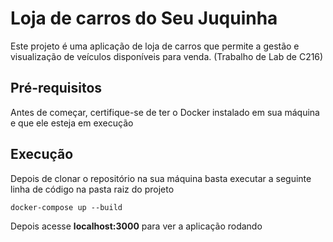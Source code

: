 # Loja de carros do Seu Juquinha

Este projeto é uma aplicação de loja de carros que permite a gestão e visualização de veículos disponíveis para venda. (Trabalho de Lab de C216) 

## Pré-requisitos

Antes de começar, certifique-se de ter o Docker instalado em sua máquina e que ele esteja em execução

## Execução

Depois de clonar o repositório na sua máquina basta executar a seguinte linha de código na pasta raiz do projeto

```
docker-compose up --build
```

Depois acesse **localhost:3000** para ver a aplicação rodando
